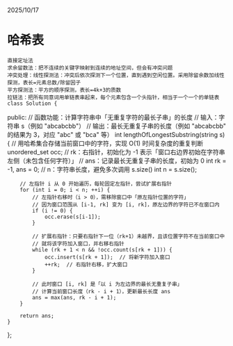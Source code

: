 2025/10/17
#	哈希表
	直接定址法
	求余留数法：把不连续的关键字映射到连续的地址空间，但会有冲突问题
	冲突处理：线性探测法：冲突后依次探测下一个位置，直到遇到空闲位置。采用除留余数加线性探测，表长=元素总数/除留因子
	平方探测法：平方的顺序探测，表长=4k+3的质数
	拉链法：把所有同意词用单链表串起来，每个元素包含一个头指针，相当于一个一个的单链表
	class Solution {
public:
    // 函数功能：计算字符串中「无重复字符的最长子串」的长度
    // 输入：字符串 s（例如 "abcabcbb"）
    // 输出：最长无重复子串的长度（例如 "abcabcbb" 的结果为 3，对应 "abc" 或 "bca" 等）
    int lengthOfLongestSubstring(string s) {
        // 用哈希集合存储当前窗口中的字符，实现 O(1) 时间复杂度的重复判断
        unordered_set<char> occ;
        // rk：右指针，初始化为 -1 表示「窗口右边界初始在字符串左侧（未包含任何字符）」
        // ans：记录最长无重复子串的长度，初始为 0
        int rk = -1, ans = 0;
        // n：字符串长度，避免多次调用 s.size()
        int n = s.size();
        
        // 左指针 i 从 0 开始遍历，每轮固定左指针，尝试扩展右指针
        for (int i = 0; i < n; ++i) {
            // 左指针右移时（i > 0），需移除窗口中「原左指针位置的字符」
            // 因为窗口范围从 [i-1, rk] 变为 [i, rk]，原左边界的字符已不在窗口内
            if (i != 0) {
                occ.erase(s[i-1]);
            }
            
            // 扩展右指针：只要右指针下一位（rk+1）未越界，且该位置字符不在当前窗口中
            // 就将该字符加入窗口，并右移右指针
            while (rk + 1 < n && !occ.count(s[rk + 1])) {
                occ.insert(s[rk + 1]);  // 将新字符加入窗口
                ++rk;  // 右指针右移，扩大窗口
            }
            
            // 此时窗口 [i, rk] 是「以 i 为左边界的最长无重复子串」
            // 计算当前窗口长度（rk - i + 1），更新最长长度 ans
            ans = max(ans, rk - i + 1);
        }
        
        return ans;
    }
};
